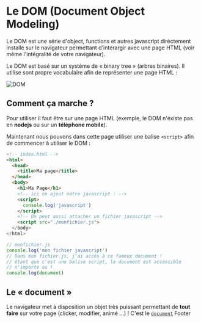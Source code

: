 # Le DOM (Document Object Modeling)

Le DOM est une série d'object, functions et autres javascript diréctement installé sur le navigateur permettant d'interargir avec une page HTML (voir même l'intégralité de votre navigateur).

Le DOM est basé sur un système de « binary tree » (arbres binaires). Il utilise sont propre vocabulaire afin de représenter une page HTML :

![DOM](../image/DOM.png)

## Comment ça marche ?

Pour utiliser il faut être sur une page HTML (exemple, le DOM n'éxiste pas en **nodejs** ou sur un **téléphone mobile**).

Maintenant nous pouvons dans cette page utiliser une balise `<script>` afin de commencer à utiliser le DOM :

```html
<!-- index.html -->
<html>
  <head>
    <title>Ma page</title>
  </head>
  <body>
    <h1>Ma Page</h1>
    <!-- ici on ajout notre javascript : -->
    <script>
      console.log('javascript')
    </script>
    <!-- On peut aussi attacher un fichier javascript -->
    <script src="./monfichier.js">
  </body>
</html>
```
```js
// monfichier.js
console.log('mon fichier javascript')
// Dans mon fichier.js, j'ai accès à ce fameux document !
// étant que c'est une balise script, le document est accessible
// n'importe ou !
console.log(document)
```
## Le « document »
Le navigateur met à disposition un objet très puissant permettant de **tout faire** sur votre page (clicker, modifier, animé ...) ! C'est le [`document`](https://developer.mozilla.org/fr/docs/Web/API/Documenthttps://developer.mozilla.org/fr/docs/Web/API/Document)
Footer
